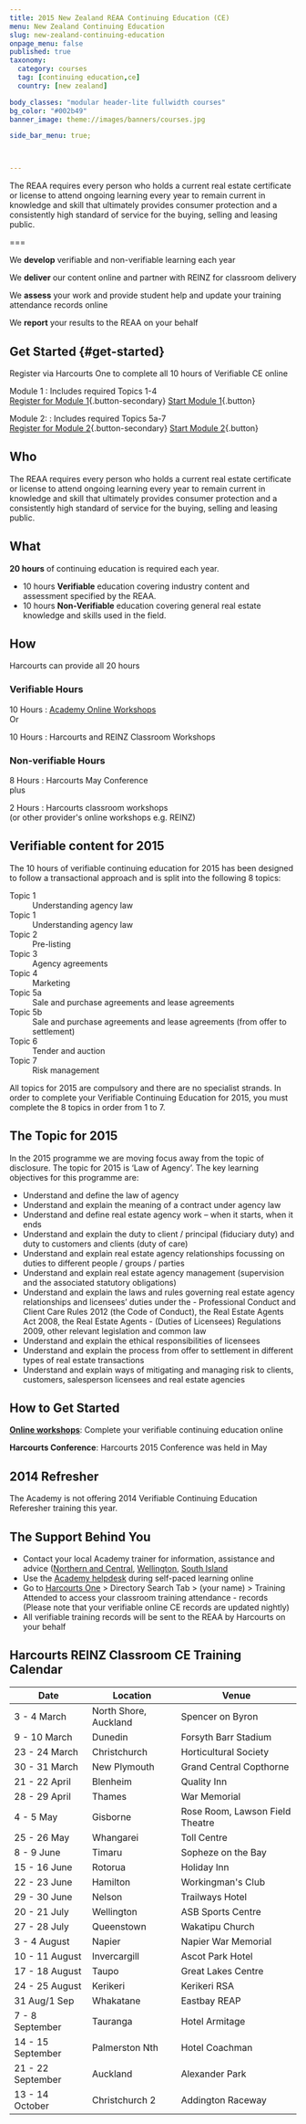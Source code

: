 ```yaml
---
title: 2015 New Zealand REAA Continuing Education (CE)
menu: New Zealand Continuing Education
slug: new-zealand-continuing-education
onpage_menu: false
published: true
taxonomy:
  category: courses
  tag: [continuing education,ce]
  country: [new zealand]

body_classes: "modular header-lite fullwidth courses"
bg_color: "#002b49"
banner_image: theme://images/banners/courses.jpg

side_bar_menu: true;



---
```


The REAA requires every person who holds a current real estate certificate or license to attend ongoing learning every year to remain current in knowledge and skill that ultimately provides consumer protection and a consistently high standard of service for the buying, selling and leasing public.

===

We **develop** verifiable and non-verifiable learning each year

We **deliver** our content online and partner with REINZ for classroom delivery

We **assess** your work and provide student help and update your training attendance records online

We **report** your results to the REAA on your behalf

## Get Started {#get-started}
Register via Harcourts One to complete all 10 hours of Verifiable CE online


Module 1
: Includes required Topics 1-4 <br/>
  [Register for Module 1](http://one.harcourts.co.nz/Academy/RegistrationWizard.aspx?id2=3654){.button-secondary} [Start Module 1](http://www.academyrealestatetraining.com/nz/moodle/course/view.php?id=159){.button}


Module 2:
: Includes required Topics 5a-7 <br/>
  [Register for Module 2](http://one.harcourts.co.nz/Academy/RegistrationWizard.aspx?id2=3655){.button-secondary} [Start Module 2](http://www.academyrealestatetraining.com/nz/moodle/course/view.php?id=161){.button}

## Who
The REAA requires every person who holds a current real estate certificate or license to attend ongoing learning every year to remain current in knowledge and skill that ultimately provides consumer protection and a consistently high standard of service for the buying, selling and leasing public.

## What
**20 hours** of continuing education is required each year.
* 10 hours **Verifiable** education covering industry content and assessment specified by the REAA.
* 10 hours **Non-Verifiable** education covering general real estate knowledge and skills used in the field.

## How
Harcourts can provide all 20 hours

<div class="g-grid pure-g-r">
<div class="g-block size-1-2 pure-u-1-2" markdown="1">

### Verifiable Hours

10 Hours
: [Academy Online Workshops](#get-started) <br/>
  Or

10 Hours
: Harcourts and REINZ Classroom Workshops

</div>
<div class="g-block size-1-2 pure-u-1-2" markdown="1">

### Non-verifiable Hours
8 Hours
: Harcourts May Conference <br/>
  plus

2 Hours
: Harcourts classroom workshops <br/>
  (or other provider's online workshops e.g. REINZ)
</div>
</div>

## Verifiable content for 2015
The 10 hours of verifiable continuing education for 2015 has been designed to follow a transactional approach and is split into the following 8 topics:

<dl class="dl-horizontal">
  <dt>Topic 1</dt>
  <dd>Understanding agency law</dd>
  <dt>Topic 1</dt>
  <dd>Understanding agency law</dd>
  <dt>Topic 2</dt>
  <dd>Pre-listing</dd>
  <dt>Topic 3</dt>
  <dd>Agency agreements</dd>
  <dt>Topic 4</dt>
  <dd>Marketing</dd>
  <dt>Topic 5a</dt>
  <dd>Sale and purchase agreements and lease agreements</dd>
  <dt>Topic 5b</dt>
  <dd>Sale and purchase agreements and lease agreements (from offer to settlement)</dd>
  <dt>Topic 6</dt>
  <dd>Tender and auction</dd>
  <dt>Topic 7</dt>
  <dd>Risk management</dd>
</dl>

All topics for 2015 are compulsory and there are no specialist strands. In order to complete your Verifiable Continuing Education for 2015, you must complete the 8 topics in order from 1 to 7.

## The Topic for 2015
In the 2015 programme we are moving focus away from the topic of disclosure. The topic for 2015 is ‘Law of Agency’. The key learning objectives for this programme are:

- Understand and define the law of agency
- Understand and explain the meaning of a contract under agency law
- Understand and define real estate agency work – when it starts, when it ends
- Understand and explain the duty to client / principal (fiduciary duty) and duty to customers and clients (duty of care)
- Understand and explain real estate agency relationships focussing on duties to different people / groups / parties
- Understand and explain real estate agency management (supervision and the associated statutory obligations)
- Understand and explain the laws and rules governing real estate agency relationships and licensees’ duties under the - Professional Conduct and Client Care Rules 2012 (the Code of Conduct), the Real Estate Agents Act 2008, the Real Estate Agents - (Duties of Licensees) Regulations 2009, other relevant legislation and common law
- Understand and explain the ethical responsibilities of licensees
- Understand and explain the process from offer to settlement in different types of real estate transactions
- Understand and explain ways of mitigating and managing risk to clients, customers, salesperson licensees and real estate agencies

## How to Get Started
**[Online workshops](#get-started)**: Complete your verifiable continuing education online

**Harcourts Conference**: Harcourts 2015 Conference was held in May

## 2014 Refresher
The Academy is not offering 2014 Verifiable Continuing Education Referesher training this year.

## The Support Behind You
- Contact your local Academy trainer for information, assistance and advice ([Northern and Central](#), [Wellington](#), [South Island](#)
- Use the [Academy helpdesk](/about-us/contact-us/customer-support) during self-paced learning online
- Go to [Harcourts One](http://one.harcourts.co.nz) > Directory Search Tab > (your name) > Training Attended to access your classroom training attendance - records (Please note that your verifiable online CE records are updated nightly)
- All verifiable training records will be sent to the REAA by Harcourts on your behalf

## Harcourts REINZ Classroom CE Training Calendar
Date | Location | Venue
-|-|-
3 - 4 March | North Shore, Auckland | Spencer on Byron
9 - 10 March | Dunedin | Forsyth Barr Stadium
23 - 24 March | Christchurch | Horticultural Society
30 - 31 March | New Plymouth | Grand Central Copthorne
21 - 22 April | Blenheim | Quality Inn
28 - 29 April | Thames | War Memorial
4 - 5 May | Gisborne | Rose Room, Lawson Field Theatre
25 - 26 May | Whangarei | Toll Centre
8 - 9 June | Timaru | Sopheze on the Bay
15 - 16 June | Rotorua | Holiday Inn
22 - 23 June | Hamilton | Workingman's Club
29 - 30 June | Nelson | Trailways Hotel
20 - 21 July | Wellington | ASB Sports Centre
27 - 28 July | Queenstown | Wakatipu Church
3 - 4 August | Napier | Napier War Memorial
10 - 11 August | Invercargill | Ascot Park Hotel
17 - 18 August | Taupo | Great Lakes Centre
24 - 25 August | Kerikeri | Kerikeri RSA
31 Aug/1 Sep | Whakatane | Eastbay REAP
7 - 8 September | Tauranga | Hotel Armitage
14 - 15 September | Palmerston Nth | Hotel Coachman
21 - 22 September | Auckland | Alexander Park
13 - 14 October | Christchurch 2 | Addington Raceway

<p></p>
